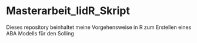 # Masterarbeit_lidR_Skript
Dieses repository beinhaltet meine Vorgehensweise in R zum Erstellen eines ABA Modells für den Solling

